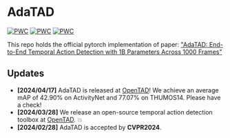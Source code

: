 # AdaTAD

[![PWC](https://img.shields.io/endpoint.svg?url=https://paperswithcode.com/badge/end-to-end-temporal-action-detection-with-1b/temporal-action-localization-on-thumos14)](https://paperswithcode.com/sota/temporal-action-localization-on-thumos14?p=end-to-end-temporal-action-detection-with-1b)
[![PWC](https://img.shields.io/endpoint.svg?url=https://paperswithcode.com/badge/end-to-end-temporal-action-detection-with-1b/temporal-action-localization-on-activitynet)](https://paperswithcode.com/sota/temporal-action-localization-on-activitynet?p=end-to-end-temporal-action-detection-with-1b)
[![PWC](https://img.shields.io/endpoint.svg?url=https://paperswithcode.com/badge/end-to-end-temporal-action-detection-with-1b/temporal-action-localization-on-epic-kitchens)](https://paperswithcode.com/sota/temporal-action-localization-on-epic-kitchens?p=end-to-end-temporal-action-detection-with-1b)


This repo holds the official pytorch implementation of paper: ["AdaTAD: End-to-End Temporal Action Detection with 1B Parameters Across 1000 Frames"](https://arxiv.org/abs/2311.17241)

## Updates
- **[2024/04/17]** AdaTAD is released at [OpenTAD](https://github.com/sming256/OpenTAD/tree/main/configs/adatad)! We achieve an average mAP of 42.90% on ActivityNet and 77.07% on THUMOS14. Please have a check!
- **[2024/03/28]** We release an open-source temporal action detection toolbox at [OpenTAD](https://github.com/sming256/OpenTAD). :boom:
- **[2024/02/28]** AdaTAD is accepted by **CVPR2024**.
